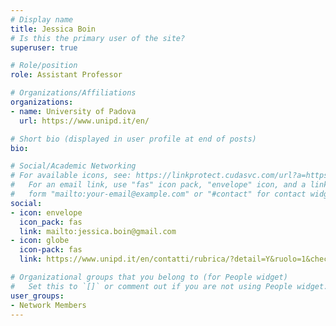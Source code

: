 ```yaml
---
# Display name
title: Jessica Boin
# Is this the primary user of the site?
superuser: true

# Role/position
role: Assistant Professor

# Organizations/Affiliations
organizations:
- name: University of Padova
  url: https://www.unipd.it/en/

# Short bio (displayed in user profile at end of posts)
bio: 

# Social/Academic Networking
# For available icons, see: https://linkprotect.cudasvc.com/url?a=https%3a%2f%2fsourcethemes.com%2facademic%2fdocs%2fpage-builder%2f%23icons&c=E,1,03Q55I8O6D-V-MsaI5i3Th7UvGHpRVj6l4dANOBXiQaBRckWF-Uxi40d1B8mh5T88rS8FWL6R2UVO5-e4mDAmzVU5C2FJcU0kEkb6Qi2tyc,&typo=1
#   For an email link, use "fas" icon pack, "envelope" icon, and a link in the
#   form "mailto:your-email@example.com" or "#contact" for contact widget.
social:
- icon: envelope
  icon_pack: fas
  link: mailto:jessica.boin@gmail.com
- icon: globe
  icon-pack: fas
  link: https://www.unipd.it/en/contatti/rubrica/?detail=Y&ruolo=1&checkout=cerca&persona=BOIN&key=F0AC1F63E40BA13578E2CB6F227630EF

# Organizational groups that you belong to (for People widget)
#   Set this to `[]` or comment out if you are not using People widget.
user_groups:
- Network Members
---
```


